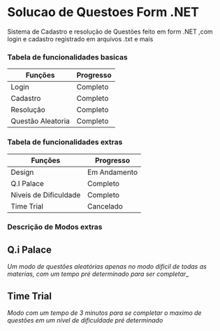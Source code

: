 # Solucao de Questoes Form .NET
Sistema de Cadastro e resolução de Questões feito em form .NET ,com login e cadastro registrado em arquivos .txt e mais

### Tabela de funcionalidades basicas
|Funções|Progresso|
|-------|---------|
|Login|Completo|
|Cadastro|Completo|
|Resolução|Completo|
|Questão Aleatoria|Completo|

### Tabela de funcionalidades extras
|Funções|Progresso|
|-------|---------|
|Design|Em Andamento|
|Q.I Palace|Completo|
|Niveis de Dificuldade|Completo|
|Time Trial|Cancelado|

### Descrição de Modos extras 

## Q.i Palace
_Um modo de questões aleatórias apenas no modo dificil de todas as materias, com um tempo pré determinado para ser completar__ 

## Time Trial
_Modo com um tempo de 3 minutos para se completar o maximo de questões em um nivel de dificuldade pré determinado_

